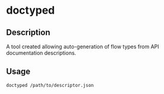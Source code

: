# doctyped

## Description

A tool created allowing auto-generation of flow types from API documentation descriptions.

## Usage

```
doctyped /path/to/descriptor.json
```
